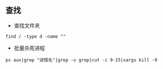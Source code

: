 ## 查找
- 查找文件夹
```$xslt
find / -type d -name ""
```
- 批量杀死进程
```$xslt
ps aux|grep "进程名"|grep -v grep|cut -c 9-15|xargs kill -9
```
